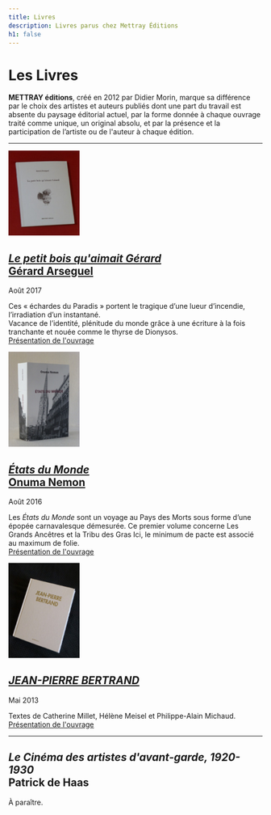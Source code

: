 ```yaml
---
title: Livres
description: Livres parus chez Mettray Éditions
h1: false
---
```


# Les Livres

<strong><span class="mettray">METTRAY</span> éditions</strong>, créé en 2012 par Didier Morin, marque sa différence par le choix des artistes et auteurs publiés dont une part du travail est absente du paysage éditorial actuel, par la forme donnée à chaque ouvrage traité comme unique, un original absolu, et par la présence et la participation de l’artiste ou de l'auteur à chaque édition.

---

<p class="clear no-margin"><img class="right" width="141" height="168" src="/files/livre-arseguel/couverture.jpg" alt="Le petit bois qu'aimait Gérard, Gérard Arseguel"></p>

## [_Le petit bois qu'aimait Gérard_<br>Gérard Arseguel](le-petit-bois-qu-aimait-gerard)
<span class="date">Août 2017</span>

Ces «&nbsp;échardes du Paradis&nbsp;» portent le tragique d’une lueur d’incendie, l’irradiation d’un instantané.  
Vacance de l’identité, plénitude du monde grâce à une écriture à la fois tranchante et nouée comme le thyrse de Dionysos.  
[Présentation de l'ouvrage](/le-petit-bois-qu-aimait-gerard)


<p class="clear no-margin"><img class="right" width="141" height="188" src="/files/livre-on/couverture-on.jpg" alt="États du Monde, Onuma Nemon"></p>

## [_États du Monde_<br>Onuma Nemon](/etats-du-monde)
<span class="date">Août 2016</span>

Les _États du Monde_ sont un voyage au Pays des Morts sous forme d’une épopée carnavalesque démesurée. Ce premier volume concerne Les Grands Ancêtres et la Tribu des Gras Ici, le minimum de pacte est associé au maximum de folie.  
[Présentation de l'ouvrage](/etats-du-monde)


<p class="clear no-margin"><img class="right" width="141" height="188" src="/files/livre-jpb/couverture.jpg" alt="JEAN-PIERRE BERTRAND"></p>

## [_JEAN-PIERRE BERTRAND_](/jean-pierre-bertrand)
<span class="date">Mai 2013</span>

Textes de Catherine Millet, Hélène Meisel et Philippe-Alain Michaud.  
[Présentation de l'ouvrage](/jean-pierre-bertrand)

---

## _Le Cinéma des artistes d'avant-garde, 1920-1930_<br>Patrick de Haas

À paraître.
